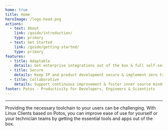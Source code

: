 ```yaml
---
home: true
title: Home
heroImage: /logo-head.png
actions:
  - text: About
    link: /guide/introduction/
    type: primary
  - text: Get Started
    link: /guide/getting-started/
    type: primary
features:
  - title: Adaptable
    details: Get enterprise integrations out of the box & full self-service deployment process.
  - title: Secure
    details: Keep IP and product development secure & implement zero trust identity concept.
  - title: Collaborative
    details: Support continuous improvement & foster inner source mindset.
footer: Potos - Productivity for Developers, Engineers & Scientists
---
```


<hr>

Providing the necessary toolchain to your users can be challenging. With Linux Clients based on Potos, you can improve ease of use for yourself or your technician teams by getting the essential tools and apps out of the box.
